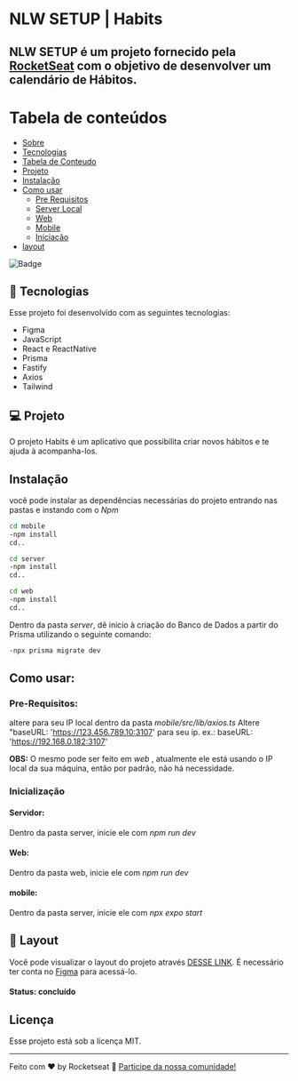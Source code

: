 # NLW SETUP | Habits

## NLW SETUP é um projeto fornecido pela [**RocketSeat**](https://app.rocketseat.com.br) com o objetivo de desenvolver um calendário de Hábitos.

Tabela de conteúdos
=================
   * [Sobre](#tecnologias)
   * [Tecnologias](#tecnologias)
   * [Tabela de Conteudo](#tabela-de-conteudo)
   * [Projeto](#projeto)
   * [Instalação](#instalacao)
   * [Como usar](#como-usar)
      * [Pre Requisitos](#pre-requisitos)
      * [Server Local](#local-server)
      * [Web](#web)
      * [Mobile](#mobile)
      * [Iniciação](#iniciacao)
   * [layout](#layout)


![Badge](https://img.shields.io/static/v1?label=license&message=MIT&color=49AA26&labelColor=000000) 

## 🚀 Tecnologias

Esse projeto foi desenvolvido com as seguintes tecnologias:

- Figma
- JavaScript
- React e ReactNative
- Prisma
- Fastify
- Axios
- Tailwind

## 💻 Projeto

O projeto Habits é um aplicativo que possibilita criar novos hábitos e te ajuda à acompanha-los.

## Instalação
você pode instalar as dependências necessárias do projeto entrando nas pastas e instando com o *Npm*
```bash
cd mobile
-npm install
cd..
```
```bash
cd server
-npm install
cd..
```
```bash
cd web
-npm install
cd..
```

Dentro da pasta *server*, dê inicio à criação do Banco de Dados a partir do Prisma utilizando o seguinte comando: 

```bash
-npx prisma migrate dev
```

## Como usar:
### Pre-Requisitos:
  altere para seu IP local dentro da pasta 
   *mobile/src/lib/axios.ts*
    Altere "baseURL: 'https://123.456.789.10:3107' para seu ip.
      ex.: baseURL: 'https://192.168.0.182:3107'


**OBS:** O mesmo pode ser feito em *web* , atualmente ele está usando o IP local da sua máquina, então por padrão, não há necessidade.

### Inicialização
#### Servidor:
 Dentro da pasta server, inicie ele com *npm run dev*

#### Web:
 Dentro da pasta web, inicie ele com *npm run dev*

#### mobile:
 Dentro da pasta server, inicie ele com *npx expo start*


## 🔖 Layout

Você pode visualizar o layout do projeto através [DESSE LINK](https://www.figma.com/file/le2W8NFA9RIl7meUay6lEf/Habits-(i)-(Community)?node-id=6%3A343&t=7Xsv9DSI3ka6A5Fk-0). É necessário ter conta no [Figma](https://figma.com) para acessá-lo.

#### Status: concluído

## Licença

Esse projeto está sob a licença MIT.

---

Feito com ♥ by Rocketseat :wave: [Participe da nossa comunidade!](https://discord.gg/rocketseat)
